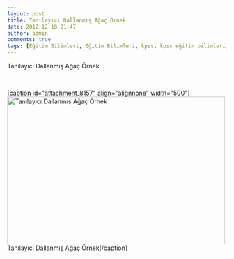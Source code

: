 ```yaml
---
layout: post
title: Tanılayıcı Dallanmış Ağaç Örnek
date: 2012-12-18 21:47
author: admin
comments: true
tags: [Eğitim Bilimleri, Eğitim Bilimleri, kpss, kpss eğitim bilimleri, Multimedya]
---
```

Tanılayıcı Dallanmış Ağaç Örnek

&nbsp;

[caption id="attachment_8157" align="alignnone" width="500"]<a href="http://egitimvaktim.com/tanilayici-dallanmis-agac-ornek/tanilayici-dallanmis-agac-tda-2" rel="attachment wp-att-8157"><img class="size-large wp-image-8157" alt="Tanılayıcı Dallanmış Ağaç Örnek" src="http://egitimvaktim.com/dosyalar/2012/12/tanilayici-dallanmis-agac-tda-500x338.gif" width="500" height="338" /></a> Tanılayıcı Dallanmış Ağaç Örnek[/caption]

